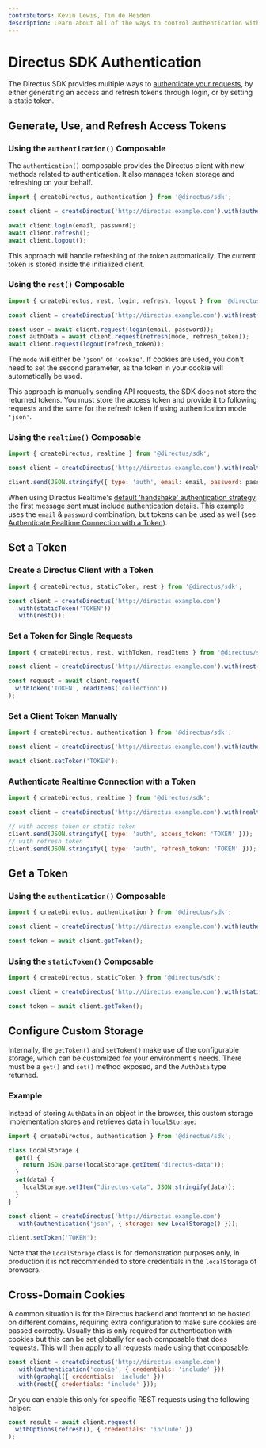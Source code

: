 ```yaml
---
contributors: Kevin Lewis, Tim de Heiden
description: Learn about all of the ways to control authentication with the Directus SDK
---
```


# Directus SDK Authentication

The Directus SDK provides multiple ways to [authenticate your requests](/reference/authentication), by either generating
an access and refresh tokens through login, or by setting a static token.

## Generate, Use, and Refresh Access Tokens

### Using the `authentication()` Composable

The `authentication()` composable provides the Directus client with new methods related to authentication. It also
manages token storage and refreshing on your behalf.

```js
import { createDirectus, authentication } from '@directus/sdk';

const client = createDirectus('http://directus.example.com').with(authentication());

await client.login(email, password);
await client.refresh();
await client.logout();
```

This approach will handle refreshing of the token automatically. The current token is stored inside the initialized
client.

### Using the `rest()` Composable

```js
import { createDirectus, rest, login, refresh, logout } from '@directus/sdk';

const client = createDirectus('http://directus.example.com').with(rest());

const user = await client.request(login(email, password));
const authData = await client.request(refresh(mode, refresh_token));
await client.request(logout(refresh_token));
```

The `mode` will either be `'json'` or `'cookie'`. If cookies are used, you don't need to set the second parameter, as
the token in your cookie will automatically be used.

This approach is manually sending API requests, the SDK does not store the returned tokens. You must store the access
token and provide it to following requests and the same for the refresh token if using authentication mode `'json'`.

### Using the `realtime()` Composable

```js
import { createDirectus, realtime } from '@directus/sdk';

const client = createDirectus('http://directus.example.com').with(realtime());

client.send(JSON.stringify({ type: 'auth', email: email, password: password }));
```

When using Directus Realtime's [default 'handshake' authentication strategy](/guides/real-time/authentication), the
first message sent must include authentication details. This example uses the `email` & `password` combination, but
tokens can be used as well (see
[Authenticate Realtime Connection with a Token](#authenticate-realtime-connection-with-a-token)).

## Set a Token

### Create a Directus Client with a Token

```js
import { createDirectus, staticToken, rest } from '@directus/sdk';

const client = createDirectus('http://directus.example.com')
  .with(staticToken('TOKEN'))
  .with(rest());
```

### Set a Token for Single Requests

```js
import { createDirectus, rest, withToken, readItems } from '@directus/sdk';

const client = createDirectus('http://directus.example.com').with(rest());

const request = await client.request(
  withToken('TOKEN', readItems('collection'))
);
```

### Set a Client Token Manually

```js
import { createDirectus, authentication } from '@directus/sdk';

const client = createDirectus('http://directus.example.com').with(authentication());

await client.setToken('TOKEN');
```

### Authenticate Realtime Connection with a Token

```js
import { createDirectus, realtime } from '@directus/sdk';

const client = createDirectus('http://directus.example.com').with(realtime());

// with access token or static token
client.send(JSON.stringify({ type: 'auth', access_token: 'TOKEN' }));
// with refresh token
client.send(JSON.stringify({ type: 'auth', refresh_token: 'TOKEN' }));
```

## Get a Token

### Using the `authentication()` Composable

```js
import { createDirectus, authentication } from '@directus/sdk';

const client = createDirectus('http://directus.example.com').with(authentication());

const token = await client.getToken();
```

### Using the `staticToken()` Composable

```js
import { createDirectus, staticToken } from '@directus/sdk';

const client = createDirectus('http://directus.example.com').with(staticToken('TOKEN'));

const token = await client.getToken();
```

## Configure Custom Storage

Internally, the `getToken()` and `setToken()` make use of the configurable storage, which can be customized for your
environment's needs. There must be a `get()` and `set()` method exposed, and the `AuthData` type returned.

### Example

Instead of storing `AuthData` in an object in the browser, this custom storage implementation stores and retrieves data
in `localStorage`:

```js
import { createDirectus, authentication } from '@directus/sdk';

class LocalStorage {
  get() {
    return JSON.parse(localStorage.getItem("directus-data"));
  }
  set(data) {
    localStorage.setItem("directus-data", JSON.stringify(data));
  }
}

const client = createDirectus('http://directus.example.com')
  .with(authentication('json', { storage: new LocalStorage() }));

client.setToken('TOKEN');
```

Note that the `LocalStorage` class is for demonstration purposes only, in production it is not recommended to store
credentials in the `localStorage` of browsers.

## Cross-Domain Cookies

A common situation is for the Directus backend and frontend to be hosted on different domains, requiring extra
configuration to make sure cookies are passed correctly. Usually this is only required for authentication with cookies
but this can be set globally for each composable that does requests. This will then apply to all requests made using
that composable:

```js
const client = createDirectus('http://directus.example.com')
  .with(authentication('cookie', { credentials: 'include' }))
  .with(graphql({ credentials: 'include' }))
  .with(rest({ credentials: 'include' }));
```

Or you can enable this only for specific REST requests using the following helper:

```js
const result = await client.request(
  withOptions(refresh(), { credentials: 'include' })
);
```
